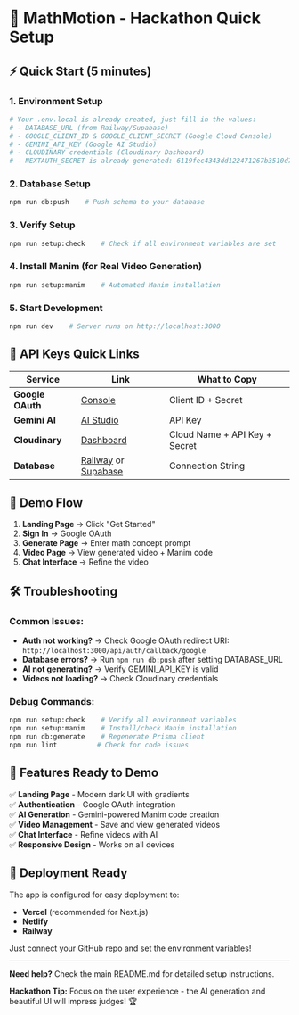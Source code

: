 # 🚀 MathMotion - Hackathon Quick Setup

## ⚡ Quick Start (5 minutes)

### 1. Environment Setup
```bash
# Your .env.local is already created, just fill in the values:
# - DATABASE_URL (from Railway/Supabase)
# - GOOGLE_CLIENT_ID & GOOGLE_CLIENT_SECRET (Google Cloud Console)
# - GEMINI_API_KEY (Google AI Studio)
# - CLOUDINARY credentials (Cloudinary Dashboard)
# - NEXTAUTH_SECRET is already generated: 6119fec4343dd122471267b3510d7148c703acec3e5ee2bc07367ae1622cd9b9
```

### 2. Database Setup
```bash
npm run db:push    # Push schema to your database
```

### 3. Verify Setup
```bash
npm run setup:check    # Check if all environment variables are set
```

### 4. Install Manim (for Real Video Generation)
```bash
npm run setup:manim    # Automated Manim installation
```

### 5. Start Development
```bash
npm run dev    # Server runs on http://localhost:3000
```

## 🔑 API Keys Quick Links

| Service | Link | What to Copy |
|---------|------|--------------|
| **Google OAuth** | [Console](https://console.cloud.google.com/) | Client ID + Secret |
| **Gemini AI** | [AI Studio](https://makersuite.google.com/app/apikey) | API Key |
| **Cloudinary** | [Dashboard](https://cloudinary.com/) | Cloud Name + API Key + Secret |
| **Database** | [Railway](https://railway.app) or [Supabase](https://supabase.com) | Connection String |

## 🎯 Demo Flow

1. **Landing Page** → Click "Get Started"
2. **Sign In** → Google OAuth
3. **Generate Page** → Enter math concept prompt
4. **Video Page** → View generated video + Manim code
5. **Chat Interface** → Refine the video

## 🛠 Troubleshooting

### Common Issues:
- **Auth not working?** → Check Google OAuth redirect URI: `http://localhost:3000/api/auth/callback/google`
- **Database errors?** → Run `npm run db:push` after setting DATABASE_URL
- **AI not generating?** → Verify GEMINI_API_KEY is valid
- **Videos not loading?** → Check Cloudinary credentials

### Debug Commands:
```bash
npm run setup:check    # Verify all environment variables
npm run setup:manim    # Install/check Manim installation
npm run db:generate    # Regenerate Prisma client
npm run lint          # Check for code issues
```

## 🎨 Features Ready to Demo

✅ **Landing Page** - Modern dark UI with gradients  
✅ **Authentication** - Google OAuth integration  
✅ **AI Generation** - Gemini-powered Manim code creation  
✅ **Video Management** - Save and view generated videos  
✅ **Chat Interface** - Refine videos with AI  
✅ **Responsive Design** - Works on all devices  

## 🚀 Deployment Ready

The app is configured for easy deployment to:
- **Vercel** (recommended for Next.js)
- **Netlify**
- **Railway**

Just connect your GitHub repo and set the environment variables!

---

**Need help?** Check the main README.md for detailed setup instructions.

**Hackathon Tip:** Focus on the user experience - the AI generation and beautiful UI will impress judges! 🏆 